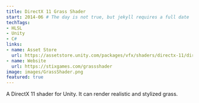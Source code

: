 ```yaml
---
title: DirectX 11 Grass Shader
start: 2014-06 # The day is not true, but jekyll requires a full date
techTags:
- HLSL
- Unity
- C#
links:
- name: Asset Store
  url: https://assetstore.unity.com/packages/vfx/shaders/directx-11/directx-11-grass-shader-36335?aid=1011l9eTK
- name: Website
  url: https://stixgames.com/grassshader
image: images/GrassShader.png
featured: true
---
```


A DirectX 11 shader for Unity. It can render realistic and stylized grass.

<!--more-->